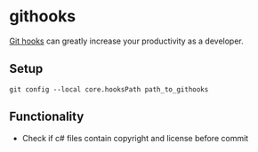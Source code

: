 # githooks
[Git hooks](https://githooks.com/) can greatly increase your productivity as a developer.

## Setup

`git config --local core.hooksPath path_to_githooks`

## Functionality

- Check if c# files contain copyright and license before commit
